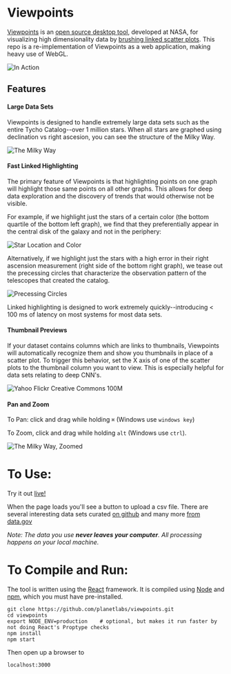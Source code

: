 # Viewpoints
[Viewpoints](http://iopscience.iop.org/article/10.1086/657902/pdf) is an [open source desktop tool](https://github.com/creonlevit/viewpoints), developed at NASA, for visualizing high dimensionality data by [brushing linked scatter plots](http://www.jstor.org/stable/1269768?seq=1#page_scan_tab_contents). This repo is a re-implementation of Viewpoints as a web application, making heavy use of WebGL.

![In Action](http://i.imgur.com/h8ARjzU.gif "In Action")

## Features

#### Large Data Sets
Viewpoints is designed to handle extremely large data sets such as the entire Tycho Catalog--over 1 million stars. When all stars are graphed using declination vs right ascesion, you can see the structure of the Milky Way.

![The Milky Way](http://i.imgur.com/dsUIqva.jpg "The Milky Way")

#### Fast Linked Highlighting

The primary feature of Viewpoints is that highlighting points on one graph will highlight those same points on all other graphs. This allows for deep data exploration and the discovery of trends that would otherwise not be visible.

For example, if we highlight just the stars of a certain color (the bottom quartile of the bottom left graph), we find that they preferentially appear in the central disk of the galaxy and not in the periphery:

![Star Location and Color](http://i.imgur.com/EylXYCM.jpg "Star Location and Color")

Alternatively, if we highlight just the stars with a high error in their right ascension measurement (right side of the bottom right graph), we tease out the precessing circles that characterize the observation pattern of the telescopes that created the catalog.

![Precessing Circles](http://i.imgur.com/aS3uQT4.jpg "Precessing Circles")

Linked highlighting is designed to work extremely quickly--introducing < 100 ms of latency on most systems for most data sets.

#### Thumbnail Previews

If your dataset contains columns which are links to thumbnails, Viewpoints will automatically recognize them and show you thumbnails in place of a scatter plot. To trigger this behavior, set the X axis of one of the scatter plots to the thumbnail column you want to view. This is especially helpful for data sets relating to deep CNN's.

![Yahoo Flickr Creative Commons 100M](http://i.imgur.com/Wg8H1FA.gif "Yahoo Flickr Creative Commons 100M")

#### Pan and Zoom

To Pan: click and drag while holding `⌘` (Windows use `windows key`)

To Zoom, click and drag while holding `alt` (Windows use `ctrl`).

![The Milky Way, Zoomed](http://i.imgur.com/ep58Wi4.jpg "The Milky Way, Zoomed")

# To Use:

Try it out [live!](https://planetlabs.github.io/viewpoints/?csv=https://raw.githubusercontent.com/MattFerraro/csv/master/inline_skating.csv)

When the page loads you'll see a button to upload a csv file. There are several interesting data sets curated [on github](https://github.com/MattFerraro/csv) and many more [from data.gov](https://catalog.data.gov/dataset?res_format=CSV)

_Note: The data you use **never leaves your computer**. All processing happens on your local machine._

# To Compile and Run:

The tool is written using the [React](https://facebook.github.io/react/) framework. It is compiled using [Node](https://nodejs.org/en/) and [npm](https://docs.npmjs.com/getting-started/installing-node), which you must have pre-installed.

```
git clone https://github.com/planetlabs/viewpoints.git
cd viewpoints
export NODE_ENV=production    # optional, but makes it run faster by not doing React's Proptype checks
npm install
npm start
```
Then open up a browser to
```
localhost:3000
```

